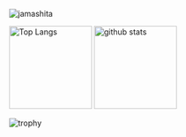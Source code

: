 <p align="left">
  <img src="https://komarev.com/ghpvc/?username=jamashita" alt="jamashita" />
</p>
<p align="left"> 
  <img alt="Top Langs" height="150px" src="https://github-readme-stats.vercel.app/api/top-langs/?username=jamashita&layout=compact" />
  <img alt="github stats" height="150px" src="https://github-readme-stats.vercel.app/api?username=jamashita&show_icons=true" />
</p>

![trophy](https://github-profile-trophy.vercel.app/?username=jamashita)

<!--
**jamashita/jamashita** is a ✨ _special_ ✨ repository because its `README.md` (this file) appears on your GitHub profile.

Here are some ideas to get you started:

- 🔭 I’m currently working on ...
- 🌱 I’m currently learning ...
- 👯 I’m looking to collaborate on ...
- 🤔 I’m looking for help with ...
- 💬 Ask me about ...
- 📫 How to reach me: ...
- 😄 Pronouns: ...
- ⚡ Fun fact: ...
-->
